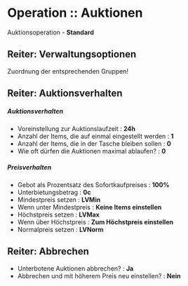 # Operation :: Auktionen
Auktionsoperation - **Standard**

## Reiter: Verwaltungsoptionen
Zuordnung der entsprechenden Gruppen!

## Reiter: Auktionsverhalten
##### Auktionsverhalten
- Voreinstellung zur Auktionslaufzeit                   : **24h**
- Anzahl der Items, die auf einmal eingestellt werden   : **1**
- Anzahl der Items, die in der Tasche bleiben sollen    : **0**
- Wie oft dürfen die Auktionen maximal ablaufen?        : **0**

##### Preisverhalten
- Gebot als Prozentsatz des Sofortkaufpreises           : **100%**
- Unterbietungsbetrag                                   : **0c**
- Mindestpreis setzen                                   : **LVMin**
- Wenn unter Mindestpreis                               : **Keine Items einstellen**
- Höchstpreis setzen                                    : **LVMax**
- Wenn über Höchstpreis                                 : **Zum Höchstpreis einstellen**
- Normalpreis setzen                                    : **LVNorm**

## Reiter: Abbrechen
- Unterbotene Auktionen abbrechen?                      : **Ja**
- Abbrechen und mit höherem Preis neu einstellen?       : **Nein**
